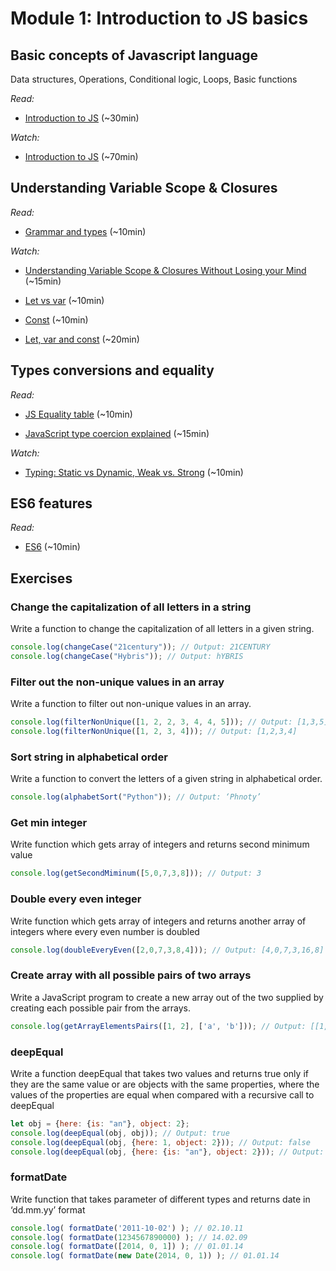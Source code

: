 # Module 1: Introduction to JS basics

## Basic concepts of Javascript language

Data structures, Operations, Conditional logic, Loops, Basic functions

_Read:_

- [Introduction to JS](https://developer.mozilla.org/en-US/docs/Web/JavaScript/A_re-introduction_to_JavaScript) (~30min)

_Watch:_

- [Introduction to JS](https://www.youtube.com/watch?v=_y9oxzTGERs) (~70min)

## Understanding Variable Scope & Closures

_Read:_

- [Grammar and types](https://developer.mozilla.org/en-US/docs/Web/JavaScript/Guide/Grammar_and_types#Declarations) (~10min)

_Watch:_

- [Understanding Variable Scope & Closures Without Losing your Mind](https://www.youtube.com/watch?v=iSlSxDNarDY) (~15min)

- [Let vs var](https://www.youtube.com/watch?v=q8SHaDQdul0) (~10min)

- [Const](https://www.youtube.com/watch?v=2iLVFyYwyRA) (~10min)

- [Let, var and const](https://www.youtube.com/watch?v=sjyJBL5fkp8) (~20min)

## Types conversions and equality

_Read:_

- [JS Equality table](https://dorey.github.io/JavaScript-Equality-Table/) (~10min)

- [JavaScript type coercion explained](https://medium.com/@sergeybulavyk/%D0%BF%D1%80%D0%B5%D0%BE%D0%B1%D1%80%D0%B0%D0%B7%D0%BE%D0%B2%D0%B0%D0%BD%D0%B8%D0%B5-%D1%82%D0%B8%D0%BF%D0%BE%D0%B2-%D0%B2-javascript-35a15ddfc333) (~15min)

_Watch:_

- [Typing: Static vs Dynamic, Weak vs. Strong](https://www.youtube.com/watch?v=C5fr0LZLMAs) (~10min)

## ES6 features

_Read:_

- [ES6](https://slides.com/ginvaell/es6#/)  (~10min)

## Exercises

### Change the capitalization of all letters in a string

Write a function to change the capitalization of all letters in a given string.

``` js
console.log(changeCase("21century")); // Output: 21CENTURY
console.log(changeCase("Hybris")); // Output: hYBRIS
```

### Filter out the non-unique values in an array

Write a function to filter out non-unique values in an array.

``` js
console.log(filterNonUnique([1, 2, 2, 3, 4, 4, 5])); // Output: [1,3,5]
console.log(filterNonUnique([1, 2, 3, 4])); // Output: [1,2,3,4]
```

### Sort string in alphabetical order

Write a function to convert the letters of a given string in alphabetical order.

``` js
console.log(alphabetSort("Python")); // Output: ‘Phnoty’
```

### Get min integer

Write function which gets array of integers and returns second minimum value

``` js
console.log(getSecondMiminum([5,0,7,3,8])); // Output: 3
```

### Double every even integer

Write function which gets array of integers and returns another array of integers where every even number is doubled

``` js
console.log(doubleEveryEven([2,0,7,3,8,4])); // Output: [4,0,7,3,16,8]
```

### Create array with all possible pairs of two arrays

Write a JavaScript program to create a new array out of the two supplied by creating each possible pair from the arrays.

``` js
console.log(getArrayElementsPairs([1, 2], ['a', 'b'])); // Output: [[1, “a”], [1, “b”], [2, “a”], [2, “b”]]
```

### deepEqual

Write a function deepEqual that takes two values and returns true only if they are the same value or are objects with the same properties, where the values of the properties are equal when compared with a recursive call to deepEqual

``` js
let obj = {here: {is: "an"}, object: 2};
console.log(deepEqual(obj, obj)); // Output: true
console.log(deepEqual(obj, {here: 1, object: 2})); // Output: false
console.log(deepEqual(obj, {here: {is: "an"}, object: 2})); // Output: true
 ```

### formatDate

Write function that takes parameter of different types and returns date in ‘dd.mm.yy’ format

 ``` js
console.log( formatDate('2011-10-02') ); // 02.10.11
console.log( formatDate(1234567890000) ); // 14.02.09
console.log( formatDate([2014, 0, 1]) ); // 01.01.14
console.log( formatDate(new Date(2014, 0, 1)) ); // 01.01.14
 ```
